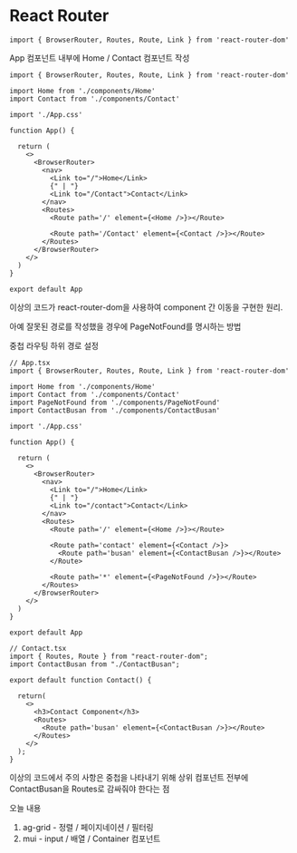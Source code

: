 # React Router

```tsx
import { BrowserRouter, Routes, Route, Link } from 'react-router-dom'
```

App 컴포넌트 내부에 Home / Contact 컴포넌트 작성

```tsx
import { BrowserRouter, Routes, Route, Link } from 'react-router-dom'

import Home from './components/Home'
import Contact from './components/Contact'

import './App.css'

function App() {

  return (
    <>
      <BrowserRouter>
        <nav>
          <Link to="/">Home</Link>
          {" | "}
          <Link to="/Contact">Contact</Link>
        </nav>
        <Routes>
          <Route path='/' element={<Home />}></Route>

          <Route path='/Contact' element={<Contact />}></Route>
        </Routes>
      </BrowserRouter>
    </>
  )
}

export default App
```

이상의 코드가 react-router-dom을 사용하여 component 간 이동을 구현한 원리.

아예 잘못된 경로를 작성했을 경우에 PageNotFound를 명시하는 방법

중첩 라우팅 하위 경로 설정

```tsx
// App.tsx
import { BrowserRouter, Routes, Route, Link } from 'react-router-dom'

import Home from './components/Home'
import Contact from './components/Contact'
import PageNotFound from './components/PageNotFound'
import ContactBusan from './components/ContactBusan'

import './App.css'

function App() {

  return (
    <>
      <BrowserRouter>
        <nav>
          <Link to="/">Home</Link>
          {" | "}
          <Link to="/contact">Contact</Link>
        </nav>
        <Routes>
          <Route path='/' element={<Home />}></Route>

          <Route path='contact' element={<Contact />}>
            <Route path='busan' element={<ContactBusan />}></Route>
          </Route>

          <Route path='*' element={<PageNotFound />}></Route>
        </Routes>
      </BrowserRouter>
    </>
  )
}

export default App

// Contact.tsx
import { Routes, Route } from "react-router-dom";
import ContactBusan from "./ContactBusan";

export default function Contact() {

  return(
    <>
      <h3>Contact Component</h3>
      <Routes>
        <Route path='busan' element={<ContactBusan />}></Route>
      </Routes>
    </>
  );
}
```

이상의 코드에서 주의 사항은 중첩을 나타내기 위해 상위 컴포넌트 전부에 ContactBusan을 Routes로 감싸줘야 한다는 점

오늘 내용
1. ag-grid - 정렬 / 페이지네이션 / 필터링
2. mui - input / 배열 / Container 컴포넌트
